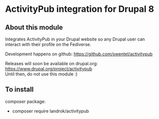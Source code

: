 # ActivityPub integration for Drupal 8

## About this module

Integrates ActivityPub in your Drupal website so any Drupal user can interact with their profile on the Fediverse.

Development happens on github: https://github.com/swentel/activitypub

Releases will soon be available on drupal.org: https://www.drupal.org/project/activitypub  
Until then, do not use this module :)

## To install

composer package:

- composer require landrok/activitypub

